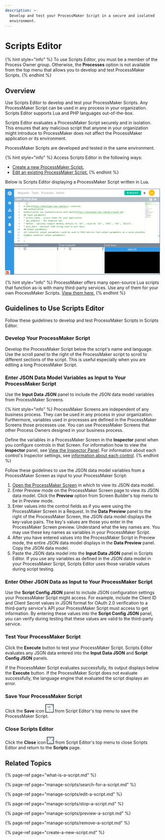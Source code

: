 ```yaml
---
description: >-
  Develop and test your ProcessMaker Script in a secure and isolated
  environment.
---
```


# Scripts Editor

{% hint style="info" %}
To use Scripts Editor, you must be a member of the Process Owner group. Otherwise, the **Processes** option is not available from the top menu that allows you to develop and test ProcessMaker Scripts.
{% endhint %}

## Overview

Use Scripts Editor to develop and test your ProcessMaker Scripts. Any ProcessMaker Script can be used in any process in your organization. Scripts Editor supports Lua and PHP languages out-of-the-box.

Scripts Editor evaluates a ProcessMaker Script securely and in isolation. This ensures that any malicious script that anyone in your organization might introduce to ProcessMaker does not affect the ProcessMaker application or its environment.

ProcessMaker Scripts are developed and tested in the same environment.

{% hint style="info" %}
Access Scripts Editor in the following ways:

* [Create a new ProcessMaker Script.](create-a-new-script.md#create-a-new-processmaker-script)
* [Edit an existing ProcessMaker Script.](manage-scripts/edit-a-script.md#edit-a-processmaker-script)
{% endhint %}

Below is Scripts Editor displaying a ProcessMaker Script written in Lua.

![Scripts Editor](../../.gitbook/assets/scripts-editor-processes.png)

{% hint style="info" %}
ProcessMaker offers many open-source Lua scripts that function as-is with many third-party services. Use any of them for your own ProcessMaker Scripts. [View them here.](https://github.com/ProcessMaker/pmio-lua-connectors)
{% endhint %}

## Guidelines to Use Scripts Editor

Follow these guidelines to develop and test ProcessMaker Scripts in Scripts Editor.

### Develop Your ProcessMaker Script

Develop the ProcessMaker Script below the script's name and language. Use the scroll panel to the right of the ProcessMaker script to scroll to different sections of the script. This is useful especially when you are editing a long ProcessMaker Script.

### Enter JSON Data Model Variables as Input to Your ProcessMaker Script

Use the **Input Data JSON** panel to include the JSON data model variables from ProcessMaker Screens.

{% hint style="info" %}
ProcessMaker Screens are independent of any business process. They can be used in any process in your organization. Furthermore, variables used in processes are defined in the ProcessMaker Screens those processes use. You can use ProcessMaker Screens that other Process Owners designed in your business process.

Define the variables in a ProcessMaker Screen in the **Inspector** panel when you configure controls in that Screen. For information how to view the **Inspector** panel, see [View the Inspector Panel](../design-forms/screens-builder/view-the-inspector-pane.md). For information about each control's Inspector settings, see [information about each control](../design-forms/screens-builder/control-descriptions/).
{% endhint %}

Follow these guidelines to use the JSON data model variables from a ProcessMaker Screen as input to your ProcessMaker Script:

1. [Open the ProcessMaker Screen](../design-forms/manage-forms/edit-a-screen.md) in which to view its JSON data model.
2. Enter Preview mode on the ProcessMaker Screen page to view its JSON data model. Click the **Preview** option from Screen Builder's top menu to be in Preview mode.
3. Enter values into the control fields as if you were using the ProcessMaker Screen in a Request. In the **Data Preview** panel to the right of the ProcessMaker Screen, the JSON data model displays the key-value pairs. The key's values are those you enter in the ProcessMaker Screen preview. Understand what the key names are. You may use these key names as variables in your ProcessMaker Script.
4. After you have entered values into the ProcessMaker Script in Preview mode, the entire JSON data model displays in the **Data Preview** panel. Copy the JSON data model.
5. Paste the JSON data model into the **Input Data JSON** panel in Scripts Editor. If you use any variables as defined in the JSON data model in your ProcessMaker Script, Scripts Editor uses those variable values during script testing.

### Enter Other JSON Data as Input to Your ProcessMaker Script

Use the **Script Config JSON** panel to include JSON configuration settings your ProcessMaker Script might access. For example, include the Client ID and Client Secret values in JSON format for OAuth 2.0 verification to a third-party service's API your ProcessMaker Script must access to get information. By entering these values into the **Script Config JSON** panel, you can verify during testing that these values are valid to the third-party service.

### Test Your ProcessMaker Script

Click the **Execute** button to test your ProcessMaker Script. Scripts Editor evaluates any JSON data entered into the **Input Data JSON** and **Script Config JSON** panels.

If the ProcessMaker Script evaluates successfully, its output displays below the **Execute** button. If the ProcessMaker Script does not evaluate successfully, the language engine that evaluated the script displays an error.

### Save Your ProcessMaker Script

Click the **Save** icon ![](../../.gitbook/assets/save-icon-processes.png) from Script Editor's top menu to save the ProcessMaker Script.

### Close Scripts Editor

Click the **Close** icon ![](../../.gitbook/assets/close-icon-processes.png) from Script Editor's top menu to close Scripts Editor and return to the **Scripts** page.

## Related Topics

{% page-ref page="what-is-a-script.md" %}

{% page-ref page="manage-scripts/search-for-a-script.md" %}

{% page-ref page="manage-scripts/edit-a-script.md" %}

{% page-ref page="manage-scripts/stop-a-script.md" %}

{% page-ref page="manage-scripts/preview-a-script.md" %}

{% page-ref page="manage-scripts/remove-a-script.md" %}

{% page-ref page="create-a-new-script.md" %}

